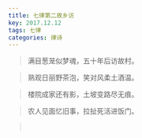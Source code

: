 ```yaml
---
title: 七律第二故乡访
key: 2017.12.12
tags: 七律
categories: 律诗
---
```


<blockquote class="blockquote-center">满目葱茏似梦魂，五十年后访故村。
</blockquote>
<blockquote class="blockquote-center">熟观日丽野茶泡，笑对风柔土酒温。
</blockquote>
<blockquote class="blockquote-center">楼院成家还有影，土坡变路尽无痕。
</blockquote>
<blockquote class="blockquote-center">农人见面忆旧事，拉扯死活进饭门。
</blockquote>
<blockquote class="blockquote-center"></br>
</blockquote>
